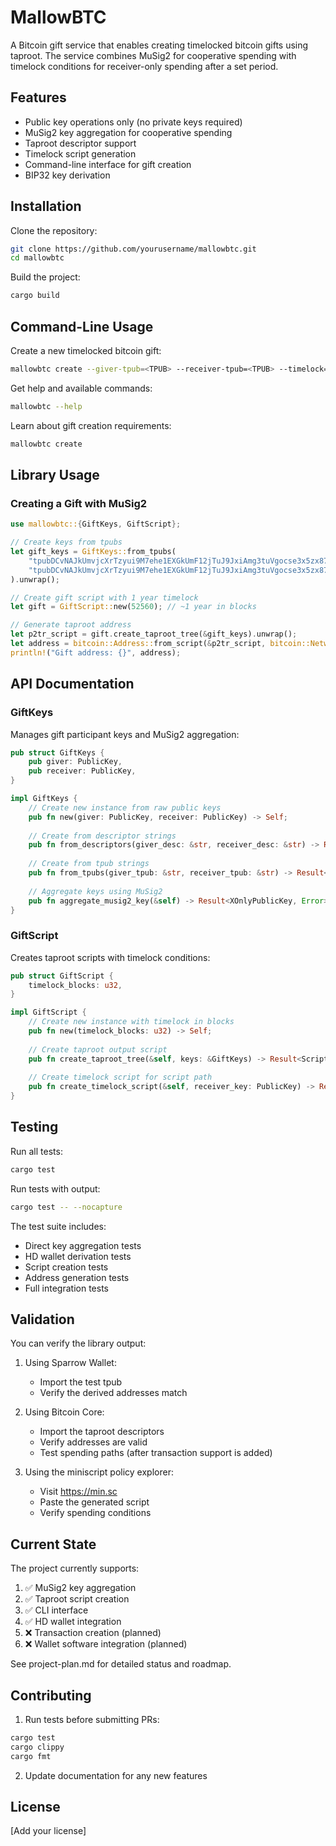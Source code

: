 # MallowBTC

A Bitcoin gift service that enables creating timelocked bitcoin gifts using taproot. The service combines MuSig2 for cooperative spending with timelock conditions for receiver-only spending after a set period.

## Features

- Public key operations only (no private keys required)
- MuSig2 key aggregation for cooperative spending
- Taproot descriptor support
- Timelock script generation
- Command-line interface for gift creation
- BIP32 key derivation

## Installation

Clone the repository:
```bash
git clone https://github.com/yourusername/mallowbtc.git
cd mallowbtc
```

Build the project:
```bash
cargo build
```

## Command-Line Usage

Create a new timelocked bitcoin gift:
```bash
mallowbtc create --giver-tpub=<TPUB> --receiver-tpub=<TPUB> --timelock=52560
```

Get help and available commands:
```bash
mallowbtc --help
```

Learn about gift creation requirements:
```bash
mallowbtc create
```

## Library Usage

### Creating a Gift with MuSig2

```rust
use mallowbtc::{GiftKeys, GiftScript};

// Create keys from tpubs
let gift_keys = GiftKeys::from_tpubs(
    "tpubDCvNAJkUmvjcXrTzyui9M7ehe1EXGkUmF12jTuJ9JxiAmg3tuVgocse3x5zx87WeydqwJWftYkyRQ4d7wF2F5Gs8AdzhJHVXAnMYG9QzmQ6",
    "tpubDCvNAJkUmvjcXrTzyui9M7ehe1EXGkUmF12jTuJ9JxiAmg3tuVgocse3x5zx87WeydqwJWftYkyRQ4d7wF2F5Gs8AdzhJHVXAnMYG9QzmQ6"
).unwrap();

// Create gift script with 1 year timelock
let gift = GiftScript::new(52560); // ~1 year in blocks

// Generate taproot address
let p2tr_script = gift.create_taproot_tree(&gift_keys).unwrap();
let address = bitcoin::Address::from_script(&p2tr_script, bitcoin::Network::Regtest).unwrap();
println!("Gift address: {}", address);
```

## API Documentation

### GiftKeys
Manages gift participant keys and MuSig2 aggregation:
```rust
pub struct GiftKeys {
    pub giver: PublicKey,
    pub receiver: PublicKey,
}

impl GiftKeys {
    // Create new instance from raw public keys
    pub fn new(giver: PublicKey, receiver: PublicKey) -> Self;
    
    // Create from descriptor strings
    pub fn from_descriptors(giver_desc: &str, receiver_desc: &str) -> Result<Self, Error>;
    
    // Create from tpub strings
    pub fn from_tpubs(giver_tpub: &str, receiver_tpub: &str) -> Result<Self, Error>;
    
    // Aggregate keys using MuSig2
    pub fn aggregate_musig2_key(&self) -> Result<XOnlyPublicKey, Error>;
}
```

### GiftScript
Creates taproot scripts with timelock conditions:
```rust
pub struct GiftScript {
    timelock_blocks: u32,
}

impl GiftScript {
    // Create new instance with timelock in blocks
    pub fn new(timelock_blocks: u32) -> Self;
    
    // Create taproot output script
    pub fn create_taproot_tree(&self, keys: &GiftKeys) -> Result<ScriptBuf, Error>;
    
    // Create timelock script for script path
    pub fn create_timelock_script(&self, receiver_key: PublicKey) -> Result<ScriptBuf, Error>;
}
```

## Testing

Run all tests:
```bash
cargo test
```

Run tests with output:
```bash
cargo test -- --nocapture
```

The test suite includes:
- Direct key aggregation tests
- HD wallet derivation tests
- Script creation tests
- Address generation tests
- Full integration tests

## Validation

You can verify the library output:

1. Using Sparrow Wallet:
   - Import the test tpub
   - Verify the derived addresses match

2. Using Bitcoin Core:
   - Import the taproot descriptors
   - Verify addresses are valid
   - Test spending paths (after transaction support is added)

3. Using the miniscript policy explorer:
   - Visit https://min.sc
   - Paste the generated script
   - Verify spending conditions

## Current State

The project currently supports:
1. ✅ MuSig2 key aggregation
2. ✅ Taproot script creation
3. ✅ CLI interface
4. ✅ HD wallet integration
5. ❌ Transaction creation (planned)
6. ❌ Wallet software integration (planned)

See project-plan.md for detailed status and roadmap.

## Contributing

1. Run tests before submitting PRs:
```bash
cargo test
cargo clippy
cargo fmt
```

2. Update documentation for any new features

## License

[Add your license]